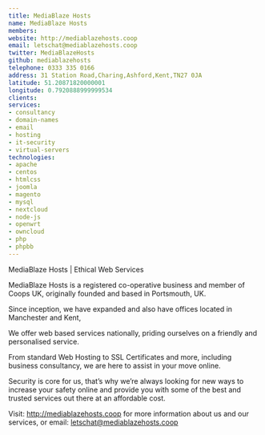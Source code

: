 ```yaml
---
title: MediaBlaze Hosts
name: MediaBlaze Hosts
members: 
website: http://mediablazehosts.coop
email: letschat@mediablazehosts.coop
twitter: MediaBlazeHosts
github: mediablazehosts
telephone: 0333 335 0166
address: 31 Station Road,Charing,Ashford,Kent,TN27 0JA
latitude: 51.20871820000001
longitude: 0.7920888999999534
clients: 
services:
- consultancy
- domain-names
- email
- hosting
- it-security
- virtual-servers
technologies:
- apache
- centos
- htmlcss
- joomla
- magento
- mysql
- nextcloud
- node-js
- openwrt
- owncloud
- php
- phpbb
---
```


MediaBlaze Hosts | Ethical Web Services

MediaBlaze Hosts is a registered co-operative business and member of Coops UK, originally founded and based in Portsmouth, UK.

Since inception, we have expanded and also have offices located in Manchester and Kent,

We offer web based services nationally, priding ourselves on a friendly and personalised service.

From standard Web Hosting to SSL Certificates and more, including business consultancy, we are here to assist in your move online.

Security is core for us, that’s why we’re always looking for new ways to increase your safety online and provide you with some of the best and trusted services out there at an affordable cost.

Visit: http://mediablazehosts.coop for more information about us and our services, or email: letschat@mediablazehosts.coop